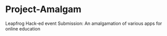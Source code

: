 # Project-Amalgam
Leapfrog Hack-ed event Submission: An amalgamation of various apps for online education
